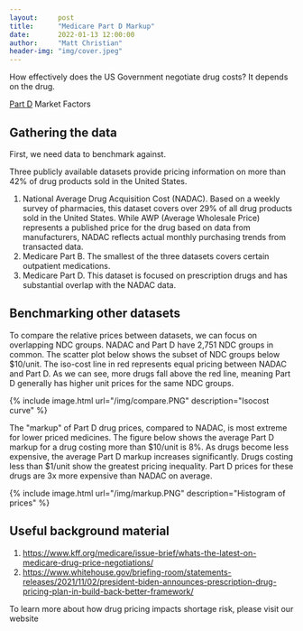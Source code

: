 ```yaml
---
layout:     post
title:      "Medicare Part D Markup"
date:       2022-01-13 12:00:00
author:     "Matt Christian"
header-img: "img/cover.jpeg"
---
```

How effectively does the US Government negotiate drug costs? It depends on the drug.

 [Part D](http://www.kaggle.com/c/seizure-prediction)
<span class="label label-danger">Market Factors</span>

<!--more-->

## Gathering the data
First, we need data to benchmark against. 

Three publicly available datasets provide pricing information on more than 42% of drug products sold in the United States.
1. National Average Drug Acquisition Cost (NADAC). Based on a weekly survey of pharmacies, this dataset covers over 29% of all drug products sold in the United States. While AWP (Average Wholesale Price) represents a published price for the drug based on data from manufacturers, NADAC reflects actual monthly purchasing trends from transacted data.
2. Medicare Part B. The smallest of the three datasets covers certain outpatient medications.
3. Medicare Part D. This dataset is focused on prescription drugs and has substantial overlap with the NADAC data.

## Benchmarking other datasets
To compare the relative prices between datasets, we can focus on overlapping NDC groups. NADAC and Part D have 2,751 NDC groups in common. The scatter plot below shows the subset of NDC groups below $10/unit. The iso-cost line in red represents equal pricing between NADAC and Part D. As we can see, more drugs fall above the red line, meaning Part D generally has higher unit prices for the same NDC groups.

{% include image.html url="/img/compare.PNG" description="Isocost curve" %}

The "markup" of Part D drug prices, compared to NADAC, is most extreme for lower priced medicines. The figure below shows the average Part D markup for a drug costing more than $10/unit is 8%. As drugs become less expensive, the average Part D markup increases significantly. Drugs costing less than $1/unit show the greatest pricing inequality. Part D prices for these drugs are 3x more expensive than NADAC on average.

{% include image.html url="/img/markup.PNG" description="Histogram of prices" %}

## Useful background material
1. https://www.kff.org/medicare/issue-brief/whats-the-latest-on-medicare-drug-price-negotiations/
2. https://www.whitehouse.gov/briefing-room/statements-releases/2021/11/02/president-biden-announces-prescription-drug-pricing-plan-in-build-back-better-framework/


To learn more about how drug pricing impacts shortage risk, please visit our website
